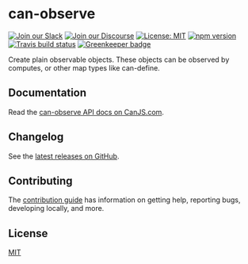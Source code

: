 # can-observe

[![Join our Slack](https://img.shields.io/badge/slack-join%20chat-611f69.svg)](https://www.bitovi.com/community/slack?utm_source=badge&utm_medium=badge&utm_campaign=pr-badge&utm_content=badge)
[![Join our Discourse](https://img.shields.io/discourse/https/forums.bitovi.com/posts.svg)](https://forums.bitovi.com/?utm_source=badge&utm_medium=badge&utm_campaign=pr-badge&utm_content=badge)
[![License: MIT](https://img.shields.io/badge/license-MIT-blue.svg)](https://github.com/canjs/can-observe/blob/master/LICENSE)
[![npm version](https://badge.fury.io/js/can-observe.svg)](https://www.npmjs.com/package/can-observe)
[![Travis build status](https://travis-ci.org/canjs/can-observe.svg?branch=master)](https://travis-ci.org/canjs/can-observe)
[![Greenkeeper badge](https://badges.greenkeeper.io/canjs/can-observe.svg)](https://greenkeeper.io/)

Create plain observable objects. These objects can be observed by computes, or other map types like can-define.

## Documentation

Read the [can-observe API docs on CanJS.com](https://canjs.com/doc/can-observe.html).

## Changelog

See the [latest releases on GitHub](https://github.com/canjs/can-observe/releases).

## Contributing

The [contribution guide](https://github.com/canjs/can-observe/blob/master/CONTRIBUTING.md) has information on getting help, reporting bugs, developing locally, and more.

## License

[MIT](https://github.com/canjs/can-observe/blob/master/LICENSE)
